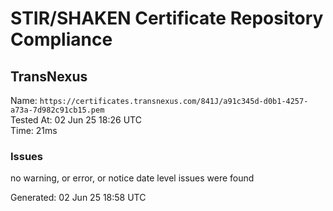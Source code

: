 # STIR/SHAKEN Certificate Repository Compliance

## TransNexus

Name: `https://certificates.transnexus.com/841J/a91c345d-d0b1-4257-a73a-7d982c91cb15.pem`\
Tested At: 02 Jun 25 18:26 UTC\
Time: 21ms

### Issues

no warning, or error, or notice date level issues were found

Generated: 02 Jun 25 18:58 UTC